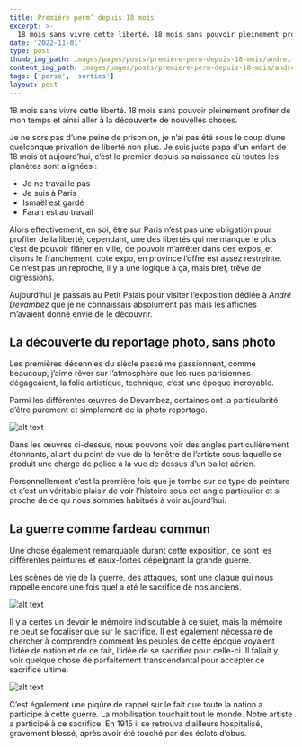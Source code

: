 ```yaml
---
title: Première perm’ depuis 18 mois 
excerpt: >-
  18 mois sans vivre cette liberté. 18 mois sans pouvoir pleinement profiter de mon temps et ainsi aller à la découverte de nouvelles choses.
date: '2022-11-01'
type: post
thumb_img_path: images/pages/posts/premiere-perm-depuis-18-mois/andrei-devambez-la-charge-boulevard-montmartre-1902.jpg
content_img_path: images/pages/posts/premiere-perm-depuis-18-mois/andrei-devambez-la-charge-boulevard-montmartre-1902.jpg
tags: ['perso', 'sorties']
layout: post
---
```

18 mois sans vivre cette liberté. 18 mois sans pouvoir pleinement profiter de mon temps et ainsi aller à la découverte de nouvelles choses.

Je ne sors pas d’une peine de prison on, je n’ai pas été sous le coup d’une quelconque privation de liberté non plus. Je suis juste papa d’un enfant de 18 mois et aujourd’hui, c’est le premier depuis sa naissance où toutes les planètes sont alignées : 

- Je ne travaille pas
- Je suis à Paris
- Ismaël est gardé
- Farah est au travail

Alors effectivement, en soi, être sur Paris n’est pas une obligation pour profiter de la liberté, cependant, une des libertés qui me manque le plus c’est de pouvoir flâner en ville, de pouvoir m’arrêter dans des expos, et disons le franchement, coté expo, en province l’offre est assez restreinte. Ce n’est pas un reproche, il y a une logique à ça, mais bref, trêve de digressions.

Aujourd’hui je passais au Petit Palais pour visiter l’exposition dédiée à *André Devambez* que je ne connaissais absolument pas mais les affiches m’avaient donné envie de le découvrir.

## La découverte du reportage photo, sans photo

Les premières décennies du siècle passé me passionnent, comme beaucoup, j’aime rêver sur l’atmosphère que les rues parisiennes dégageaient, la folie artistique, technique, c’est une époque incroyable.

Parmi les différentes œuvres de Devambez, certaines ont la particularité d’être purement et simplement de la photo reportage.

![alt text](/images/pages/posts/premiere-perm-depuis-18-mois/reportage.png)

Dans les œuvres ci-dessus, nous pouvons voir des angles particulièrement étonnants, allant du point de vue de la fenêtre de l’artiste sous laquelle se produit une charge de police à la vue de dessus d’un ballet aérien.

Personnellement c’est la première fois que je tombe sur ce type de peinture et c’est un véritable plaisir de voir l’histoire sous cet angle particulier et si proche de ce qu nous sommes habitués à voir aujourd’hui. 

## La guerre comme fardeau commun

Une chose également remarquable durant cette exposition, ce sont les différentes peintures et eaux-fortes dépeignant la grande guerre.

Les scènes de vie de la guerre, des attaques, sont une claque qui nous rappelle encore une fois quel a été le sacrifice de nos anciens.

![alt text](/images/pages/posts/premiere-perm-depuis-18-mois/eaux-fortes.png)

Il y a certes un devoir le mémoire indiscutable à ce sujet, mais la mémoire ne peut se focaliser que sur le sacrifice. Il est également nécessaire de chercher à comprendre comment les peuples de cette époque voyaient l’idée de nation et de ce fait, l’idée de se sacrifier pour celle-ci. Il fallait y voir quelque chose de parfaitement transcendantal pour accepter ce sacrifice ultime. 

![alt text](/images/pages/posts/premiere-perm-depuis-18-mois/vive-la-france.png)

C’est également une piqûre de rappel sur le fait que toute la nation a participé à cette guerre. La mobilisation touchait tout le monde. Notre artiste a participé à ce sacrifice. En 1915 il se retrouva d’ailleurs hospitalisé, gravement blessé, après avoir été touché par des éclats d’obus.